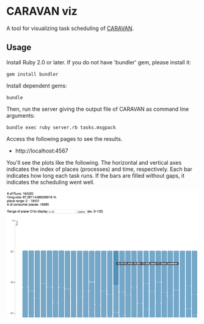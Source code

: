 # CARAVAN viz

A tool for visualizing task scheduling of [CARAVAN](https://github.com/crest-cassia/caravan).

## Usage

Install Ruby 2.0 or later. If you do not have 'bundler' gem, please install it:

```
gem install bundler
```

Install dependent gems:

```
bundle
```

Then, run the server giving the output file of CARAVAN as command line arguments:

```
bundle exec ruby server.rb tasks.msgpack
```

Access the following pages to see the results.

- http://localhost:4567

You'll see the plots like the following.
The horizontal and vertical axes indicates the index of places (processes) and time, respectively.
Each bar indicates how long each task runs. If the bars are filled without gaps, it indicates the scheduling went well.

![screenshot](screenshot.png)

